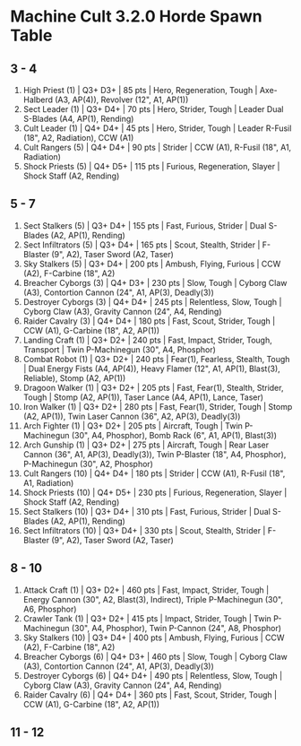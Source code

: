 # Machine Cult 3.2.0 Horde Spawn Table

## 3 - 4

1. High Priest (1) | Q3+ D3+ | 85 pts | Hero, Regeneration, Tough | Axe-Halberd (A3, AP(4)), Revolver (12", A1, AP(1))
1. Sect Leader (1) | Q3+ D4+ | 70 pts | Hero, Strider, Tough | Leader Dual S-Blades (A4, AP(1), Rending)
1. Cult Leader (1) | Q4+ D4+ | 45 pts | Hero, Strider, Tough | Leader R-Fusil (18", A2, Radiation), CCW (A1)
1. Cult Rangers (5) | Q4+ D4+ | 90 pts | Strider | CCW (A1), R-Fusil (18", A1, Radiation)
1. Shock Priests (5) | Q4+ D5+ | 115 pts | Furious, Regeneration, Slayer | Shock Staff (A2, Rending)

## 5 - 7

1. Sect Stalkers (5) | Q3+ D4+ | 155 pts | Fast, Furious, Strider | Dual S-Blades (A2, AP(1), Rending)
1. Sect Infiltrators (5) | Q3+ D4+ | 165 pts | Scout, Stealth, Strider | F-Blaster (9", A2), Taser Sword (A2, Taser)
1. Sky Stalkers (5) | Q3+ D4+ | 200 pts | Ambush, Flying, Furious | CCW (A2), F-Carbine (18", A2)
1. Breacher Cyborgs (3) | Q4+ D3+ | 230 pts | Slow, Tough | Cyborg Claw (A3), Contortion Cannon (24", A1, AP(3), Deadly(3))
1. Destroyer Cyborgs (3) | Q4+ D4+ | 245 pts | Relentless, Slow, Tough | Cyborg Claw (A3), Gravity Cannon (24", A4, Rending)
1. Raider Cavalry (3) | Q4+ D4+ | 180 pts | Fast, Scout, Strider, Tough | CCW (A1), G-Carbine (18", A2, AP(1))
1. Landing Craft (1) | Q3+ D2+ | 240 pts | Fast, Impact, Strider, Tough, Transport | Twin P-Machinegun (30", A4, Phosphor)
1. Combat Robot (1) | Q3+ D2+ | 240 pts | Fear(1), Fearless, Stealth, Tough | Dual Energy Fists (A4, AP(4)), Heavy Flamer (12", A1, AP(1), Blast(3), Reliable), Stomp (A2, AP(1))
1. Dragoon Walker (1) | Q3+ D2+ | 205 pts | Fast, Fear(1), Stealth, Strider, Tough | Stomp (A2, AP(1)), Taser Lance (A4, AP(1), Lance, Taser)
1. Iron Walker (1) | Q3+ D2+ | 280 pts | Fast, Fear(1), Strider, Tough | Stomp (A2, AP(1)), Twin Laser Cannon (36", A2, AP(3), Deadly(3))
1. Arch Fighter (1) | Q3+ D2+ | 205 pts | Aircraft, Tough | Twin P-Machinegun (30", A4, Phosphor), Bomb Rack (6", A1, AP(1), Blast(3))
1. Arch Gunship (1) | Q3+ D2+ | 275 pts | Aircraft, Tough | Rear Laser Cannon (36", A1, AP(3), Deadly(3)), Twin P-Blaster (18", A4, Phosphor), P-Machinegun (30", A2, Phosphor)
1. Cult Rangers (10) | Q4+ D4+ | 180 pts | Strider | CCW (A1), R-Fusil (18", A1, Radiation)
1. Shock Priests (10) | Q4+ D5+ | 230 pts | Furious, Regeneration, Slayer | Shock Staff (A2, Rending)
1. Sect Stalkers (10) | Q3+ D4+ | 310 pts | Fast, Furious, Strider | Dual S-Blades (A2, AP(1), Rending)
1. Sect Infiltrators (10) | Q3+ D4+ | 330 pts | Scout, Stealth, Strider | F-Blaster (9", A2), Taser Sword (A2, Taser)

## 8 - 10

1. Attack Craft (1) | Q3+ D2+ | 460 pts | Fast, Impact, Strider, Tough | Energy Cannon (30", A2, Blast(3), Indirect), Triple P-Machinegun (30", A6, Phosphor)
1. Crawler Tank (1) | Q3+ D2+ | 415 pts | Impact, Strider, Tough | Twin P-Machinegun (30", A4, Phosphor), Twin P-Cannon (24", A8, Phosphor)
1. Sky Stalkers (10) | Q3+ D4+ | 400 pts | Ambush, Flying, Furious | CCW (A2), F-Carbine (18", A2)
1. Breacher Cyborgs (6) | Q4+ D3+ | 460 pts | Slow, Tough | Cyborg Claw (A3), Contortion Cannon (24", A1, AP(3), Deadly(3))
1. Destroyer Cyborgs (6) | Q4+ D4+ | 490 pts | Relentless, Slow, Tough | Cyborg Claw (A3), Gravity Cannon (24", A4, Rending)
1. Raider Cavalry (6) | Q4+ D4+ | 360 pts | Fast, Scout, Strider, Tough | CCW (A1), G-Carbine (18", A2, AP(1))

## 11 - 12
